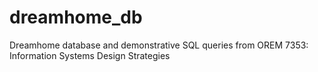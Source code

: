 # dreamhome_db
Dreamhome database and demonstrative SQL queries from OREM 7353: Information Systems Design Strategies
